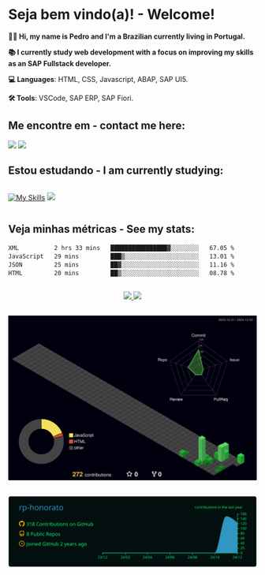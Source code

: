 # Seja bem vindo(a)! - Welcome!
<p align="left"> 
   <strong>🙋🏻 Hi, my name is Pedro and I'm a Brazilian currently living in Portugal.</strong><br>
   <p> 
   <strong>📚 I currently study web development with a focus on improving my skills as an SAP Fullstack developer.</strong>
   <p>
</p>
<p align="left">
  <strong>💻 Languages</strong>: HTML, CSS, Javascript, ABAP, SAP UI5.
</p>
<p align="left">
  <strong>🛠️ Tools</strong>: VSCode, SAP ERP, SAP Fiori.
</p>

## Me encontre em - contact me here: 
<div>
<a href = "mailto:rpedro.honorato@gmail.com"><img loading="lazy" src="https://img.shields.io/badge/Gmail-D14836?style=for-the-badge&logo=gmail&logoColor=white" target="_blank"></a>
<a href="https://www.linkedin.com/in/pedro-honorato" target="_blank"><img loading="lazy" src="https://img.shields.io/badge/-LinkedIn-%230077B5?style=for-the-badge&logo=linkedin&logoColor=white" target="_blank"></a>   
</div>

## Estou estudando - I am currently studying:
<div style="display:inline-block">

[![My Skills](https://skillicons.dev/icons?i=js,nodejs,html,css,react,mongodb)](https://skillicons.dev)
<img src="https://upload.wikimedia.org/wikipedia/commons/thumb/5/59/SAP_2011_logo.svg/683px-SAP_2011_logo.svg.png?20241103114958" margin-left=25px width=100px>  

</div>

## Veja minhas métricas - See my stats:

<!--START_SECTION:waka-->

```txt
XML          2 hrs 33 mins   ████████████████▓░░░░░░░░   67.05 %
JavaScript   29 mins         ███▒░░░░░░░░░░░░░░░░░░░░░   13.01 %
JSON         25 mins         ██▓░░░░░░░░░░░░░░░░░░░░░░   11.16 %
HTML         20 mins         ██▒░░░░░░░░░░░░░░░░░░░░░░   08.78 %
```

<!--END_SECTION:waka-->

##
<div align="center" style="margin-top: 20px;">
<a href="https://github.com/rp-honorato">
<img loading="lazy" height="180em" src="https://github-readme-stats.vercel.app/api/top-langs/?username=rp-honorato&layout=compact&langs_count=7&theme=holi"/>
<img loading="lazy" height="180em" src="https://github-readme-stats.vercel.app/api?username=rp-honorato&show_icons=true&theme=holi&include_all_commits=true&count_private=true"/>
</div>
   
##
<div align="center">
<img src="./profile-3d-contrib/profile-night-green.svg" width=800px" alt="Veja minhas métricas - See my stats">
</div>

##
<div align="center" style="margin-top: 20px;">
<img src="https://raw.githubusercontent.com/rp-honorato/rp-honorato/main/profile-summary-card-output/blue_green/0-profile-details.svg" margin=10px width=800px alt="Profile Details">
</div>
